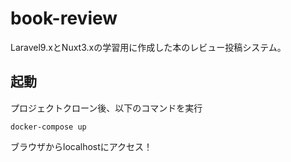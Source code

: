 # book-review
Laravel9.xとNuxt3.xの学習用に作成した本のレビュー投稿システム。

## 起動
プロジェクトクローン後、以下のコマンドを実行
```
docker-compose up
```
ブラウザからlocalhostにアクセス！

